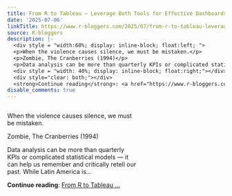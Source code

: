 ```yaml
---
title: From R to Tableau – Leverage Both Tools for Effective Dashboards
date: '2025-07-06'
linkTitle: https://www.r-bloggers.com/2025/07/from-r-to-tableau-leverage-both-tools-for-effective-dashboards/
source: R-bloggers
description: |-
  <div style = "width:60%; display: inline-block; float:left; ">
  <p>When the violence causes silence, we must be mistaken.</p>
  <p>Zombie, The Cranberries (1994)</p>
  <p>Data analysis can be more than quarterly KPIs or complicated statistical models — it can help us remember and critically retell our past. While Latin America is...</p></div>
  <div style = "width: 40%; display: inline-block; float:right;"></div>
  <div style="clear: both;"></div>
  <strong>Continue reading</strong>: <a href="https://www.r-bloggers.com/2025/07/from-r-to-tableau-leverage-both-tools-for-effective-dashboards/">From R to Tableau  ...
disable_comments: true
---
```

<div style = "width:60%; display: inline-block; float:left; ">
<p>When the violence causes silence, we must be mistaken.</p>
<p>Zombie, The Cranberries (1994)</p>
<p>Data analysis can be more than quarterly KPIs or complicated statistical models — it can help us remember and critically retell our past. While Latin America is...</p></div>
<div style = "width: 40%; display: inline-block; float:right;"></div>
<div style="clear: both;"></div>
<strong>Continue reading</strong>: <a href="https://www.r-bloggers.com/2025/07/from-r-to-tableau-leverage-both-tools-for-effective-dashboards/">From R to Tableau  ...